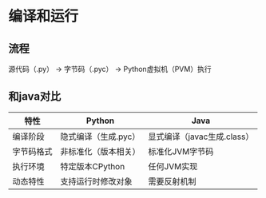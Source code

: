 # 编译和运行

## 流程
源代码（.py） → 字节码（.pyc） → Python虚拟机（PVM）执行


## 和java对比

| 特性 | Python | Java |
|------|--------|------|
| 编译阶段 | 隐式编译（生成.pyc） | 显式编译（javac生成.class） |
| 字节码格式 | 非标准化（版本相关） | 标准化JVM字节码 |
| 执行环境 | 特定版本CPython | 任何JVM实现 |
| 动态特性 | 支持运行时修改对象 | 需要反射机制 |

